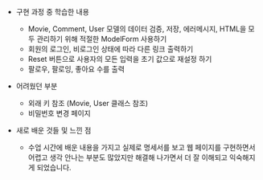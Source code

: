 - 구현 과정 중 학습한 내용

    - Movie, Comment, User 모델의 데이터 검증, 저장, 에러메시지, HTML을 모두 
      관리하기 위해 적절한 ModelForm 사용하기
    - 회원의 로그인, 비로그인 상태에 따라 다른 링크 출력하기
    - Reset 버튼으로 사용자의 모든 입력을 초기 값으로 재설정 하기
    - 팔로우, 팔로잉, 좋아요 수를 출력

- 어려웠던 부분

    - 외래 키 참조 (Movie, User 클래스 참조)
    - 비밀번호 변경 페이지

- 새로 배운 것들 및 느낀 점

    - 수업 시간에 배운 내용을 가지고 실제로 명세서를 보고 웹 페이지를 구현하면서
      어렵고 생각 안나는 부분도 많았지만 해결해 나가면서 더 잘 이해되고
      익숙해지게 되었습니다.
